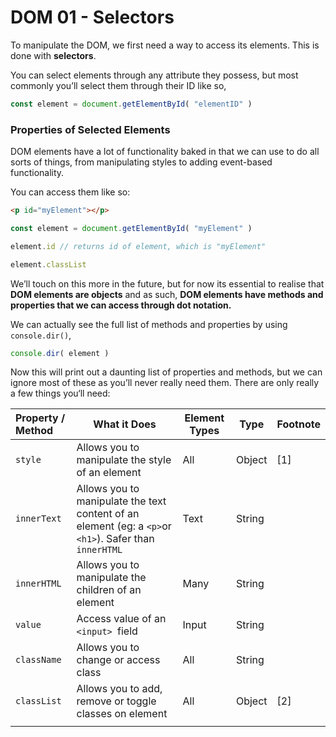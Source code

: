 

# DOM 01 - Selectors

To manipulate the DOM, we first need a way to access its elements. This is done with **selectors**. 

You can select elements through any attribute they possess, but most commonly you’ll select them through their ID like so,

```javascript
const element = document.getElementById( "elementID" )
```

### Properties of Selected Elements

DOM elements have a lot of functionality baked in that we can use to do all sorts of things, from manipulating styles to adding event-based functionality.

You can access them like so:

```html
<p id="myElement"></p>
```

```javascript
const element = document.getElementById( "myElement" )

element.id // returns id of element, which is "myElement"

element.classList
```



We’ll touch on this more in the future, but for now its essential to realise that **DOM elements are objects** and as such, **DOM elements have methods and properties that we can access through dot notation.**

We can actually see the full list of methods and properties by using `console.dir()`,

```javascript
console.dir( element )
```

Now this will print out a daunting list of properties and methods, but we can ignore most of these as you’ll never really need them. There are only really a few things you‘ll need:

| Property / Method | What it Does                                                 | Element Types | Type   | Footnote |
| :---------------- | ------------------------------------------------------------ | ------------- | ------ | -------- |
| `style`           | Allows you to manipulate the style of an element             | All           | Object | [1]      |
| `innerText`       | Allows you to manipulate the text content of an element (eg: a `<p>`or `<h1>`). Safer than `innerHTML` | Text          | String |          |
| `innerHTML`       | Allows you to manipulate the children of an element          | Many          | String |          |
| `value`           | Access value of an `<input> `field                           | Input         | String |          |
| `className`       | Allows you to change or access class                         | All           | String |          |
| `classList`       | Allows you to add, remove or toggle classes on element       | All           | Object | [2]      |
|                   |                                                              |               |        |          |

